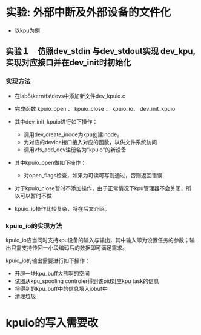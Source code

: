 # 实验: 外部中断及外部设备的文件化
* 以kpu为例　

## 实验１　仿照dev_stdin 与dev_stdout实现 dev_kpu, 实现对应接口并在dev_init时初始化
### 实现方法
* 在lab8\kern\fs\devs中添加新文件dev_kpuio.c
* 完成函数 kpuio_open 、 kpuio_close 、 kpuio_io、  dev_init_kpuio
* 其中dev_init_kpuio进行如下操作：
  * 调用dev_create_inode为kpu创建inode。
  * 为对应的device接口接入对应的函数，以供文件系统访问
  * 调用vfs_add_dev注册名为“kpuio”的新设备

* 其中kpuio_open做如下操作：
  * 对open_flags检查，如果为可读可写则通过，否则返回错误

* 对于kpuio_close暂时不添加操作，由于正常情况下kpu管理器不会关闭，所以可以暂时不做

* kpuio_io操作比较复杂，将在后文介绍。
###  kpuio_io的实现方法
 kpuio_io应当同时支持kpu设备的输入与输出，其中输入即为设置任务的参数；输出只需支持传回一小段编码后的数据即可满足需求。

kpuio_io的输出需要进行如下操作：

* 开辟一块kpu_buff大熊啊的空间
* 试图从kpu_spooling controler得到该pid对应kpu task的信息
* 将得到的kpu_buff中的信息填入iobuf中
* 清理垃圾


 # kpuio的写入需要改


